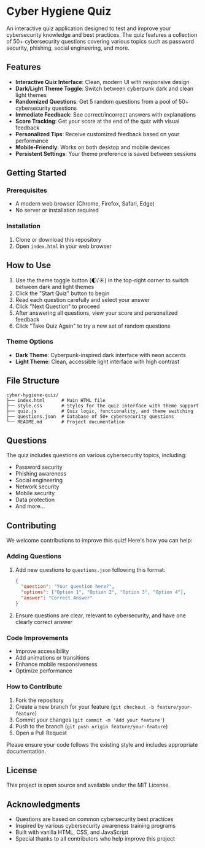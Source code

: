 # Cyber Hygiene Quiz

An interactive quiz application designed to test and improve your cybersecurity knowledge and best practices. The quiz features a collection of 50+ cybersecurity questions covering various topics such as password security, phishing, social engineering, and more.


## Features

- **Interactive Quiz Interface**: Clean, modern UI with responsive design
- **Dark/Light Theme Toggle**: Switch between cyberpunk dark and clean light themes
- **Randomized Questions**: Get 5 random questions from a pool of 50+ cybersecurity questions
- **Immediate Feedback**: See correct/incorrect answers with explanations
- **Score Tracking**: Get your score at the end of the quiz with visual feedback
- **Personalized Tips**: Receive customized feedback based on your performance
- **Mobile-Friendly**: Works on both desktop and mobile devices
- **Persistent Settings**: Your theme preference is saved between sessions

## Getting Started

### Prerequisites

- A modern web browser (Chrome, Firefox, Safari, Edge)
- No server or installation required

### Installation

1. Clone or download this repository
2. Open `index.html` in your web browser

## How to Use

1. Use the theme toggle button (🌓/☀️) in the top-right corner to switch between dark and light themes
2. Click the "Start Quiz" button to begin
3. Read each question carefully and select your answer
4. Click "Next Question" to proceed
5. After answering all questions, view your score and personalized feedback
6. Click "Take Quiz Again" to try a new set of random questions

### Theme Options
- **Dark Theme**: Cyberpunk-inspired dark interface with neon accents
- **Light Theme**: Clean, accessible light interface with high contrast

## File Structure

```
cyber-hygiene-quiz/
├── index.html      # Main HTML file
├── style.css       # Styles for the quiz interface with theme support
├── quiz.js         # Quiz logic, functionality, and theme switching
├── questions.json  # Database of 50+ cybersecurity questions
└── README.md       # Project documentation
```

## Questions

The quiz includes questions on various cybersecurity topics, including:
- Password security
- Phishing awareness
- Social engineering
- Network security
- Mobile security
- Data protection
- And more...

## Contributing

We welcome contributions to improve this quiz! Here's how you can help:

### Adding Questions
1. Add new questions to `questions.json` following this format:
   ```json
   {
     "question": "Your question here?",
     "options": ["Option 1", "Option 2", "Option 3", "Option 4"],
     "answer": "Correct Answer"
   }
   ```
2. Ensure questions are clear, relevant to cybersecurity, and have one clearly correct answer

### Code Improvements
- Improve accessibility
- Add animations or transitions
- Enhance mobile responsiveness
- Optimize performance

### How to Contribute
1. Fork the repository
2. Create a new branch for your feature (`git checkout -b feature/your-feature`)
3. Commit your changes (`git commit -m 'Add your feature'`)
4. Push to the branch (`git push origin feature/your-feature`)
5. Open a Pull Request

Please ensure your code follows the existing style and includes appropriate documentation.

## License

This project is open source and available under the MIT License.

## Acknowledgments

- Questions are based on common cybersecurity best practices
- Inspired by various cybersecurity awareness training programs
- Built with vanilla HTML, CSS, and JavaScript
- Special thanks to all contributors who help improve this project
